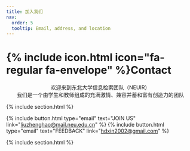 ```yaml
---
title: 加入我们
nav:
  order: 5
  tooltip: Email, address, and location
---
```


# {% include icon.html icon="fa-regular fa-envelope" %}Contact

<div style="text-align: center">欢迎来到东北大学信息检索团队（NEUIR）</div>

<div style="text-align: center">我们是一个由学生和教师组成的充满激情、兼容并蓄和富有创造力的团队</div>

{% include section.html %}

{%
  include button.html
  type="email"
  text="JOIN US"
  link="liuzhenghao@mail.neu.edu.cn"
%}
{%
  include button.html
  type="email"
  text="FEEDBACK"
  link="hdxin2002@gmail.com"
%}

{% include section.html %}

